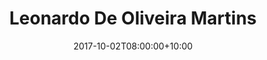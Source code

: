 ---
title: "Leonardo De Oliveira Martins"
date: 2017-10-02T08:00:00+10:00
draft: false
image: "images/team/leonardo-martins.jpg"
jobtitle: "Head of Phylogenomics"
quadramurl: "https://www.quadram.ac.uk/people/andrea-telatin"
linkedinurl: "https://www.linkedin.com/in/andreatelatin"
github: "telatin"
promoted: true
weight: 2
layout: team
---